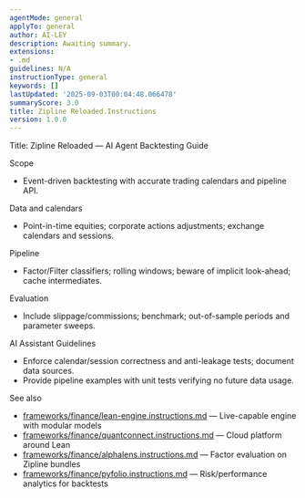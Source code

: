 ```yaml
---
agentMode: general
applyTo: general
author: AI-LEY
description: Awaiting summary.
extensions:
- .md
guidelines: N/A
instructionType: general
keywords: []
lastUpdated: '2025-09-03T00:04:48.066478'
summaryScore: 3.0
title: Zipline Reloaded.Instructions
version: 1.0.0
---
```


Title: Zipline Reloaded — AI Agent Backtesting Guide

Scope
- Event-driven backtesting with accurate trading calendars and pipeline API.

Data and calendars
- Point-in-time equities; corporate actions adjustments; exchange calendars and sessions.

Pipeline
- Factor/Filter classifiers; rolling windows; beware of implicit look-ahead; cache intermediates.

Evaluation
- Include slippage/commissions; benchmark; out-of-sample periods and parameter sweeps.

AI Assistant Guidelines
- Enforce calendar/session correctness and anti-leakage tests; document data sources.
- Provide pipeline examples with unit tests verifying no future data usage.


See also
- [frameworks/finance/lean-engine.instructions.md](../finance/lean-engine.instructions.md) — Live-capable engine with modular models
- [frameworks/finance/quantconnect.instructions.md](../finance/quantconnect.instructions.md) — Cloud platform around Lean
- [frameworks/finance/alphalens.instructions.md](../finance/alphalens.instructions.md) — Factor evaluation on Zipline bundles
- [frameworks/finance/pyfolio.instructions.md](../finance/pyfolio.instructions.md) — Risk/performance analytics for backtests